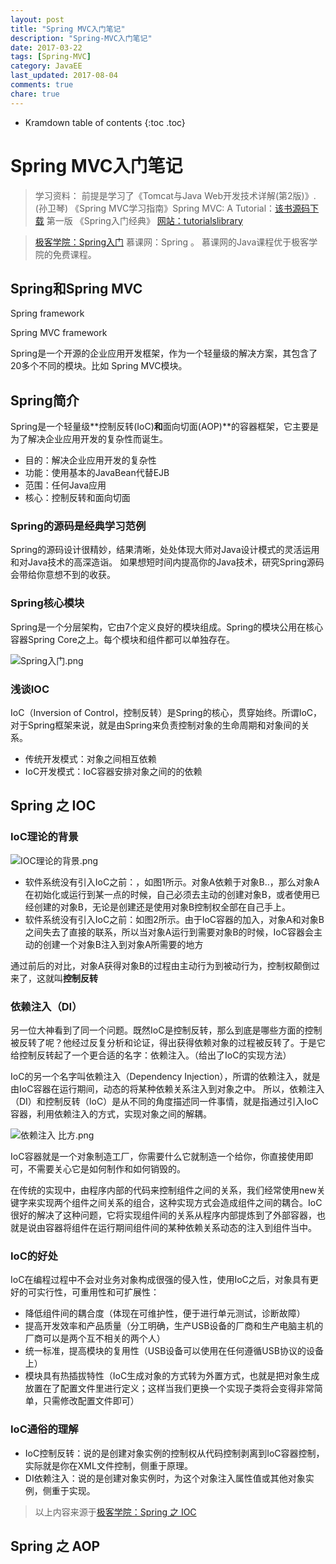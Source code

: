 ```yaml
---
layout: post
title: "Spring MVC入门笔记"
description: "Spring-MVC入门笔记"
date: 2017-03-22
tags: [Spring-MVC]
category: JavaEE
last_updated: 2017-08-04
comments: true
chare: true
---
```


* Kramdown table of contents
{:toc .toc}




# Spring MVC入门笔记



> 学习资料：
> 前提是学习了《Tomcat与Java Web开发技术详解(第2版)》.(孙卫琴)
> 《Spring MVC学习指南》Spring MVC: A Tutorial：[该书源码下载](http://books.brainysoftware.com/9780980839654;jsessionid=D5C7DBA593B2D996521BEB4F7B632493) 第一版
> 《Spring入门经典》
> [网站：tutorialslibrary](https://www.tutorialspoint.com/tutorialslibrary.htm)

> [极客学院：Spring入门](http://www.jikexueyuan.com/course/665.html)
> 慕课网：Spring 。  慕课网的Java课程优于极客学院的免费课程。


## Spring和Spring MVC

Spring framework 

Spring MVC framework

Spring是一个开源的企业应用开发框架，作为一个轻量级的解决方案，其包含了20多个不同的模块。比如 Spring MVC模块。


## Spring简介

Spring是一个轻量级**控制反转(IoC)**和**面向切面(AOP)**的容器框架，它主要是为了解决企业应用开发的复杂性而诞生。

- 目的：解决企业应用开发的复杂性
- 功能：使用基本的JavaBean代替EJB
- 范围：任何Java应用
- 核心：控制反转和面向切面


### Spring的源码是经典学习范例

Spring的源码设计很精妙，结果清晰，处处体现大师对Java设计模式的灵活运用和对Java技术的高深造诣。
如果想短时间内提高你的Java技术，研究Spring源码会带给你意想不到的收获。


### Spring核心模块

Spring是一个分层架构，它由7个定义良好的模块组成。Spring的模块公用在核心容器Spring Core之上。每个模块和组件都可以单独存在。

![Spring入门.png](https://ooo.0o0.ooo/2017/02/25/58b0f59ba2338.png)


### 浅谈IOC

IoC（Inversion of Control，控制反转）是Spring的核心，贯穿始终。所谓IoC，对于Spring框架来说，就是由Spring来负责控制对象的生命周期和对象间的关系。

- 传统开发模式：对象之间相互依赖
- IoC开发模式：IoC容器安排对象之间的的依赖


## Spring 之 IOC

### IoC理论的背景

![IOC理论的背景.png](https://ooo.0o0.ooo/2017/02/25/58b0f713737f1.png)


- 软件系统没有引入IoC之前：，如图1所示。对象A依赖于对象B..，那么对象A在初始化或运行到某一点的时候，自己必须去主动的创建对象B，或者使用已经创建的对象B，无论是创建还是使用对象B控制权全部在自己手上。
- 软件系统没有引入IoC之前：如图2所示。由于IoC容器的加入，对象A和对象B之间失去了直接的联系，所以当对象A运行到需要对象B的时候，IoC容器会主动的创建一个对象B注入到对象A所需要的地方

通过前后的对比，对象A获得对象B的过程由主动行为到被动行为，控制权颠倒过来了，这就叫**控制反转**


### 依赖注入（DI）

另一位大神看到了同一个问题。既然IoC是控制反转，那么到底是哪些方面的控制被反转了呢？他经过反复分析和论证，得出获得依赖对象的过程被反转了。于是它给控制反转起了一个更合适的名字：依赖注入。（给出了IoC的实现方法）

IoC的另一个名字叫依赖注入（Dependency Injection），所谓的依赖注入，就是由IoC容器在运行期间，动态的将某种依赖关系注入到对象之中。
所以，依赖注入（DI）和控制反转（IoC）是从不同的角度描述同一件事情，就是指通过引入IoC容器，利用依赖注入的方式，实现对象之间的解耦。


![依赖注入 比方.png](https://ooo.0o0.ooo/2017/02/25/58b0fba73c692.png)

IoC容器就是一个对象制造工厂，你需要什么它就制造一个给你，你直接使用即可，不需要关心它是如何制作和如何销毁的。

在传统的实现中，由程序内部的代码来控制组件之间的关系，我们经常使用new关键字来实现两个组件之间关系的组合，这种实现方式会造成组件之间的耦合。IoC很好的解决了这种问题，它将实现组件间的关系从程序内部提炼到了外部容器，也就是说由容器将组件在运行期间组件间的某种依赖关系动态的注入到组件当中。


### IoC的好处

IoC在编程过程中不会对业务对象构成很强的侵入性，使用IoC之后，对象具有更好的可实行性，可重用性和可扩展性：

- 降低组件间的耦合度（体现在可维护性，便于进行单元测试，诊断故障）
- 提高开发效率和产品质量（分工明确，生产USB设备的厂商和生产电脑主机的厂商可以是两个互不相关的两个人）
- 统一标准，提高模块的复用性（USB设备可以使用在任何遵循USB协议的设备上）
- 模块具有热插拔特性（IoC生成对象的方式转为外置方式，也就是把对象生成放置在了配置文件里进行定义；这样当我们更换一个实现子类将会变得非常简单，只需修改配置文件即可）


### IoC通俗的理解

- IoC控制反转：说的是创建对象实例的控制权从代码控制剥离到IoC容器控制，实际就是你在XML文件控制，侧重于原理。
- DI依赖注入：说的是创建对象实例时，为这个对象注入属性值或其他对象实例，侧重于实现。



> 以上内容来源于[极客学院：Spring 之 IOC](http://www.jikexueyuan.com/course/665_2.html?ss=2)


## Spring 之 AOP

